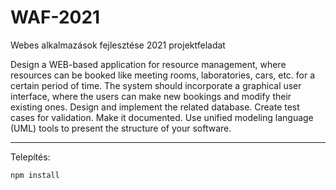# WAF-2021
Webes alkalmazások fejlesztése 2021 projektfeladat

Design a WEB-based application for resource management, where resources can be booked like meeting rooms, laboratories, cars, etc. for a certain period of time. The system should incorporate a graphical user interface, where the users can make new bookings and modify their existing ones. Design and implement the related database. 
Create test cases for validation. Make it documented. Use unified modeling language (UML) tools to present the structure of your software.

____________________________________________________

Telepítés: 

`npm install`
